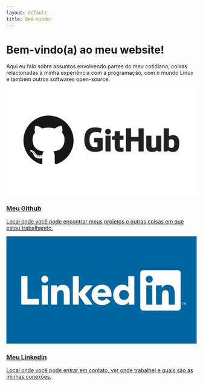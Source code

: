 ```yaml
---
layout: default
title: Bem-vindo!
---
```

<div class="welcome">
  <hgroup>
    <h1>Bem-vindo(a) ao meu website!</h1>
    <p style="max-width:60ch">
      Aqui eu falo sobre assuntos envolvendo partes do meu cotidiano,
      coisas relacionadas à minha experiência com a programação, com o
      mundo Linux e também outros softwares open-source.
    </p>
  </hgroup>
</div>

<div class="center">

<article class="card">
  <a href="https://github.com/tukainpng" class="post-link">
    <img src="/assets/img/github.webp">
    <h3>
      Meu Github
    </h3>
    <p>
      Local onde você pode encontrar meus projetos e outras coisas em que
      estou trabalhando.
    </p>
  </a>
</article>

<article class="card">
  <a href="https://www.linkedin.com/in/diogo-fernandes-710193282/" class="post-link">
    <img src="/assets/img/linkedin.webp">
    <h3>
      Meu LinkedIn
    </h3>
    <p>
      Local onde você pode entrar em contato, ver onde
      trabalhei e quais são as minhas conexões.
    </p>
  </a>
</article>

</div>


